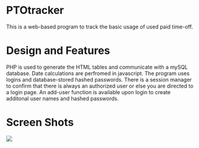 # PTOtracker
This is a web-based program to track the basic usage of used paid time-off.

# Design and Features
PHP is used to generate the HTML tables and communicate with a mySQL database. Date calculations are perfromed in javascript. The program uses logins and database-stored hashed passwords. There is a session manager to confirm that there is always an authorized user or else you are directed to a login page. An add-user function is available upon login to create additonal user names and hashed passwords.

# Screen Shots
<img src="http://betterin30days.github.io/PTOtracker/screenshots/PTO1.png"/><br>
